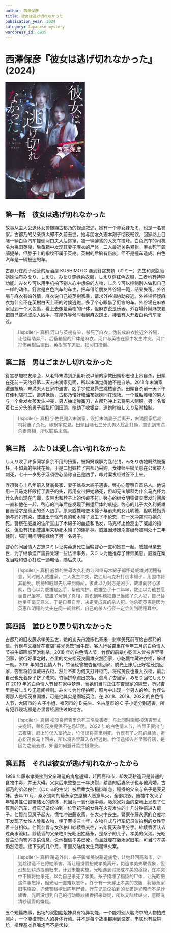 ```yaml
---
author: 西澤保彦
title: 彼女は逃げ切れなかった
publication_year: 2024
category: Japanese mystery
wordpress_id: 6935
---
```


# 西澤保彦『彼女は逃げ切れなかった』(2024)

<img src=images/2024_cover.jpg width=250/>

## 第一話　彼女は逃げ切れなかった

故事从主人公退休女警纐纈古都乃的视点叙述，她有一个养女ほたる，也是一名警察。古都乃的父亲慎太郎不久前去世，她与朋友久志本刻子彻夜畅饮，回家路上目睹一辆白色汽车撞倒河口夫人后逃窜，被一辆醉驾的大货车撞坏。白色汽车的司机名为幾田英樹，后备箱中发现其妻子麻衣的尸体，二人最近关系紧张。麻衣死于颈部扼杀，但脖子上的指纹不属于英樹。英樹的后脑有伤痕，但不是撞车造成。白色汽车是一辆被盗的车。

古都乃在刻子经营的居酒屋 KUSHIMOTO 遇到釘宮友頼（ギミー）先生和双胞胎姐妹油布みをり、しえり。みをり穿绿色衣服，しえり穿红色衣服，二者均有特异功能。みをり可以用手机拍下别人心中想象的人物，しえり可以控制别人做和自己一样的动作。釘宮是白色汽车的车主，把车借给朋友外谷場一範，结果失窃。外谷場与麻衣有婚外情，麻衣说自己被英樹家暴，请求外谷場协助夜逃。外谷場怀疑麻衣为什么不在英樹白天上班的时候逃跑，多了个心眼借了釘宮的车。外谷場在麻衣家见到一个大包裹，看上去像是英樹的尸体，但麻衣说是乐器。外谷場怀疑麻衣要把自己嫁祸成杀人凶手，在屋外等候时看到麻衣跑出，接着有人开着白色汽车驶过。

> [!spoiler]- 真相
> 河口与英樹有染，杀死了麻衣，伪装成麻衣接近外谷場，让他帮助弃尸，后备箱里的尸体是麻衣。河口与英樹在家中发生冲突，河口打伤英樹后跑出，英樹驾车追赶，把河口撞倒。

## 第二話　男はごまかし切れなかった

釘宮参加校友聚会，从老师末満到那里听说以前的家教田頭都志也上吊自杀。田頭在死前一天约好第二天去末満家见面，所以末満觉得他不是自杀。2011 年末満家遭遇抢劫，末満夫人在家中遇害，凶手宇佐見昴生跳楼自杀。田頭自杀前一天下午在便利店打工，遭遇抢劫，古都乃恰好和油布姐妹同在现场。一个戴骷髅帽的男人与一个金发女孩发生冲突，男人抽出弹簧刀，古都乃冲上去将男人制服。另一名留着七三分头的男子趁乱打倒田頭，抢劫了收银台，逃跑时被しえり及时控制。

> [!spoiler]- 真相
> 宇佐見闯入末満家，殴打末満妻子后离开，末満回家后趁机将妻子杀死，嫁祸宇佐見。田頭目睹七三分头男人趁乱打劫，意识到末満杀妻真相，所以联系末満。

## 第三話　ふたりは愛し合い切れなかった

しえり收了许多同学多余不用的扭蛋，被妈妈误解为乱花钱，みをり劝她既然被冤枉，不如真的把钱花掉，于是二姐妹拉了古都乃采购。女律师平櫛英恵在公寓被人刺死，七十一岁男子浮須啓心坚称自己是凶手，却对案发经过答不上来。

浮須啓心十八年前入赘翁長家，妻子翁長木綿子遇害，啓心向警察自首杀人。他说用一只马克杯殴打了妻子的头，再用皮带把她勒死，但却无法解释为什么马克杯为什么会出现在门廊，皮带也和脖子上的伤痕不符。啓心的继女明穂证实案发时间段一直和他在一起，啓心的汽车后座发现了搬运尸体的痕迹。啓心的儿子大久利威雄自首他才是真正的杀人凶手。原来威雄暗恋木綿子与前夫的女儿明穂，但明穂指责他与妈妈有染，威雄出于怄气真的和木綿子发生了不伦恋，在一次冲突时将她杀死。警察在威雄的住所查出了木綿子的血迹和毛发，马克杯上检测出了威雄的指纹，但没有找到威雄用来勒死木綿子的连裤袜。威雄因涉嫌杀害继母被判处十二年徒刑，服刑期间明穂嫁给了另一名男子。

啓心的同居情人古志スミレ证实英恵死亡当晚啓心一直和她在一起。威雄母亲去世，为了继承遗产需要处理一些法律事务，スミレ为他推荐了律师英恵。威雄在案发当晚和啓心打过一通电话，随后失联。

> [!spoiler]- 真相
> 威雄的生母大久利数江和继母木綿子都怀疑威雄对明穂有意，同时闯入威雄家，二人发生冲突，数江用马克杯打倒木綿子，用围巾将其勒死。明穂和威雄先后来到房间，彼此以为对方是凶手，威雄向啓心求助，啓心以为威雄是凶手，帮他掩护。威雄坐了十二年牢，数江以为他甘愿替自己坐牢。威雄了解到了真相，意识到明穂把自己当成了杀人犯，自己替她坐牢毫无意义，于是自暴自弃，决定变成真的杀人犯。他杀死英恵是因为英恵和明穂的丈夫在同一间律所，自己的杀人行径一定会传到明穂耳中。

## 第四話　誰ひとり戻り切れなかった

古都乃的旧友藤永孝美去世，她的丈夫舟渡宗也寄来一封孝美死前写给古都乃的信。竹俣与文継曾在夜店“暮光秃鹫”当牛郎，客人行谷杏里在今年三月的白色情人节被牛郎園城英治刺杀。2018 年的白色情人节，竹俣的前辈小乾流人曾被杏里带回家，欲行好事之时，杏里的丈夫松茂良国雄突然回家，小乾慌忙藏进衣柜，躲过一劫。2019 年的白色情人节，竹俣也曾被杏里带回家，脱光上床后正好松茂良回家，杏里将竹俣藏进衣柜，然后不知为何又打开柜门，将松茂良也推入衣柜，最后自己也光着身子挤了进来。竹俣拼命跑出衣柜，逃离了杏里家。みをり回忆しえり在 2019 年的白色情人节曾在家中梦游，而她们当时正住在杏里家的隔壁，所以杏里是被しえり无意间控制。みをり为竹俣拍照，照片中出现一个男人的脸。竹俣认得那人是松茂良国雄，可是他其实是園城英治。在 2018、2019、2022 的白色情人节，大阪市的 A 子小姐、福冈市的 B 先生、名古屋市的 C 子小姐分别遇害，所有犯罪现场都是杏里曾经居住过的地方。

> [!spoiler]- 真相
> 松茂良帮杏里杀死三名受害者，与此同时園城扮演杏里丈夫捉奸，替松茂良提供不在场证明。2022 年的白色情人节，杏里正要出门去夜店，赶上竹俣入室抢劫，竹俣误将杏里刺死。竹俣有了之前的经验，担心松茂良马上回来，所以将杏里藏入衣柜逃跑。竹俣选择去杏里家行窃，是因为之前去过，知道如何避开监控摄像头。

## 第五話　それは彼女が逃げ切れなかったから

1989 年藤永孝美接到父亲耕造的病危通知，赶回高和市，却发现耕造只是普通的食物中毒，并无大碍。父女后来整整三十年决裂，耕造的后妻糸子也与他离婚。古都乃的弟弟良仁（ほたる的生父）被后辈女孩稲掛暗恋，稲掛的父亲与糸子是表兄妹。去年 11 月，桑水流町的藤永家空屋被人恶意纵火，全部烧毁，废墟中发现了年轻男性仁賀奈結太的遗体，死因为一氧化碳中毒。藤永家对面的空地上发现了仁賀奈的汽车，行车记录仪拍到一位穿裙子的女性在火灾发生的十几分钟前进入房子。仁賀奈见房子起火，慌忙冲进藤永家，在大火中丧生。警察在藤永家的仓库地下发现了女性人骨和衣物，埋了至少三十年，衣物样式与行车记录仪拍到的女性穿着十分相似。仁賀奈曾与女孩粕川紗綾香交往，去年夏天和平分手。紗綾香否认去过桑水流町。紗綾香的父亲粕川光昭旧姓藤永，是糸子的儿子，孝美的义弟。光昭曾主动向警方提供信息，说他相信孝美已死，而且就埋在藤永家旧宅，可当时孝美仍然活着。接下来的几个月，市里又陆续发生两起纵火案。

> [!spoiler]- 真相
> 耕造外出，糸子骗孝美说耕造病危，让她赶回高和市，计划趁耕造不在将她杀害，再让稲掛假扮成孝美离开，伪造孝美失联假象，但没想到耕造提前归来，计划未能实施。光昭遇到假扮成孝美的稲掛，在冲突中不慎将她杀死，以为自己杀死了孝美。糸子掩埋了稲掛的尸体，让光昭把这件事忘掉，但光昭一直难以忘怀，终于有一天穿上孝美的衣服，将藤永家旧宅烧毁，迫使警察挖出陈年尸骨。行车记录仪拍到的女孩是光昭而不是紗綾香。光昭没想到自己的行动替紗綾香招来嫌疑，所以又陆续纵火，意图洗清紗綾香的嫌疑。

五个短篇故事，出场的双胞胎姐妹具有特异功能，一个能将别人脑海中的人物拍成照片，一个能控制别人的身体行动。并不是每个故事都用到设定，串联也有些尴尬，推理基本靠嘴炮而不是伏线。